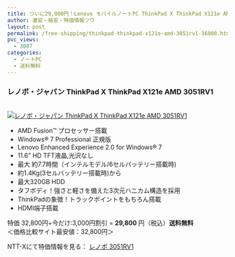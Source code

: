 ```yaml
---
title: ついに29,800円！Lenovo モバイルノートPC ThinkPad X ThinkPad X121e AMD 3051RV1 送料無料！
author: 激安・格安・特価情報ツウ
layout: post
permalink: /free-shipping/thinkpad-thinkpad-x121e-amd-3051rv1-36800.html
pvc_views:
  - 3007
categories:
  - ノートPC
  - 送料無料
---
```

### レノボ・ジャパン ThinkPad X ThinkPad X121e AMD 3051RV1

<div class="img-bg2 img_L">
  <a href="http://px.a8.net/svt/ejp?a8mat=ZYP6S+8IMA3E+S1Q+BWGDT&#038;a8ejpredirect=http://nttxstore.jp/_II_LN13821718" target="_blank" title="レノボ・ジャパン ThinkPad X ThinkPad X121e AMD 3051RV1" ><br /> <img border="0" alt="レノボ・ジャパン ThinkPad X ThinkPad X121e AMD 3051RV1" src="http://i2.wp.com/image.nttxstore.jp/l2_images/L/LN/LN13821718.jpg?w=120" data-recalc-dims="1" /></a>
</div>

<!--more-->

  * AMD Fusion™ プロセッサー搭載
  * Windows® 7 Professional 正規版
  * Lenovo Enhanced Experience 2.0 for Windows® 7
  * 11.6” HD TFT液晶,光沢なし
  * 最大 約7.7時間（インテルモデル/6セルバッテリー搭載時)
  * 約1.4Kg(3セルバッテリー搭載時)から
  * 最大320GB HDD
  * タフボディ！強さと軽さを備えた3次元ハニカム構造を採用
  * ThinkPadの象徴！トラックポイントをもちろん搭載
  * HDMI端子搭載

特価 32,800円+今だけ:3,000円割引 = <span class="tokka-price"><strong>29,800</strong></span> 円（税込）**送料無料**  
＜価格比較サイト最安値：32,800円＞

NTT-Xにて特価情報を見る： <span class="fs150p"><a href="http://px.a8.net/svt/ejp?a8mat=ZYP6S+8IMA3E+S1Q+BWGDT&#038;a8ejpredirect=http://nttxstore.jp/_II_LN13821718" target="_blank">レノボ 3051RV1</a></span>